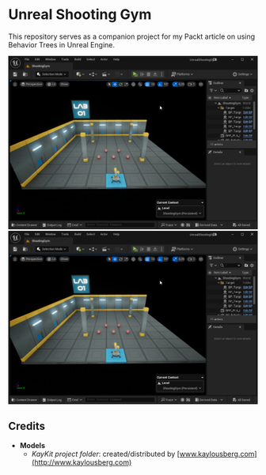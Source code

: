 # Unreal Shooting Gym
This repository serves as a companion project for my Packt article on using Behavior Trees in Unreal Engine.

![Map](https://github.com/marcosecchi/unreal-shooting-gym/blob/master/Images/Figure%201.png)
![Behavior Tree](https://github.com/marcosecchi/unreal-shooting-gym/blob/master/Images/Figure%201.png)

## Credits

* **Models**
  * _KayKit project folder_: created/distributed by [www.kaylousberg.com](http://www.kaylousberg.com)
